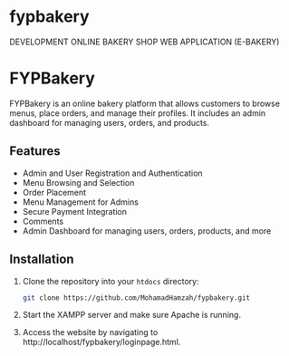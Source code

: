 # fypbakery
DEVELOPMENT ONLINE BAKERY SHOP WEB APPLICATION (E-BAKERY)
# FYPBakery

FYPBakery is an online bakery platform that allows customers to browse menus, place orders, and manage their profiles. It includes an admin dashboard for managing users, orders, and products.

## Features

- Admin and User Registration and Authentication
- Menu Browsing and Selection
- Order Placement
- Menu Management for Admins
- Secure Payment Integration
- Comments
- Admin Dashboard for managing users, orders, products, and more


## Installation

1. Clone the repository into your `htdocs` directory:
   ```sh
   git clone https://github.com/MohamadHamzah/fypbakery.git
2. Start the XAMPP server and make sure Apache is running.

3. Access the website by navigating to http://localhost/fypbakery/loginpage.html.
